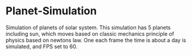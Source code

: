 # Planet-Simulation
Simulation of planets of solar system. This simulation has 5 planets including sun, which moves based on classic mechanics principle of physics based on newtons law. One each frame the time is about a day is simulated, and FPS set to 60.
